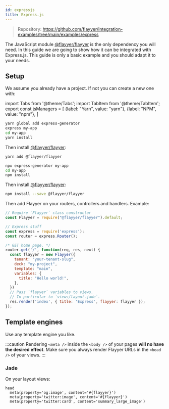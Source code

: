 ```yaml
---
id: expressjs
title: Express.js
---
```


> Repository: https://github.com/flayyer/integration-examples/tree/main/examples/express

The JavaScript module [@flayyer/flayyer](./flayyer-js.md) is the only dependency you will need. In this guide we are going to show how it can be integrated with Express.js. This guide is only a basic example and you should adapt it to your needs.

## Setup

We assume you already have a project. If not you can create a new one with:

<!-- MDX variables -->
import Tabs from '@theme/Tabs';
import TabItem from '@theme/TabItem';
export const jsManagers = [
  {label: "Yarn", value: "yarn"},
  {label: "NPM", value: "npm"},
]

<Tabs groupId="js-manager" defaultValue="yarn" values={jsManagers}>
<TabItem value="yarn">

```bash title="Terminal.app"
yarn global add express-generator
express my-app
cd my-app
yarn install
```

Then install [@flayyer/flayyer](./flayyer-js.md):

```bash title="Terminal.app"
yarn add @flayyer/flayyer
```

</TabItem>

<TabItem value="npm">

```bash title="Terminal.app"
npx express-generator my-app
cd my-app
npm install
```

Then install [@flayyer/flayyer](./flayyer-js.md):

```bash title="Terminal.app"
npm install --save @flayyer/flayyer
```

</TabItem>
</Tabs>

Then add Flayyer on your routers, controllers and handlers. Example:

```js title="routes/index.js" {2,10-17,20}
// Require `Flayyer` class constructor
const Flayyer = require("@flayyer/flayyer").default;

// Express stuff
const express = require('express');
const router = express.Router();

/* GET home page. */
router.get('/', function(req, res, next) {
  const flayyer = new Flayyer({
    tenant: "your-tenant-slug",
    deck: "my-project",
    template: "main",
    variables: {
      title: "Hello world!",
    },
  })
  // Pass `flayyer` variables to views.
  // In particular to `views/layout.jade`.
  res.render('index', { title: 'Express', flayyer: flayyer });
});
```

## Template engines

Use any template engine you like.

:::caution
Rendering `<meta />` inside the `<body />` of your pages **will no have the desired effect**.
Make sure you always render Flayyer URLs in the `<head />` of your views.
:::

### Jade

On your layout views:

```jade title="views/layout.jade" {2-3}
head
  meta(property='og:image', content='#{flayyer}')
  meta(property='twitter:image', content='#{flayyer}')
  meta(property='twitter:card', content='summary_large_image')
```
